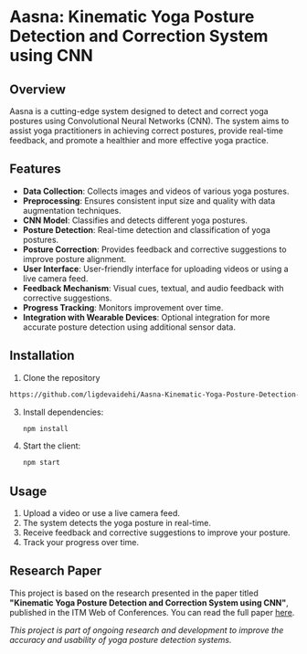 # Aasna: Kinematic Yoga Posture Detection and Correction System using CNN

## Overview

Aasna is a cutting-edge system designed to detect and correct yoga postures using Convolutional Neural Networks (CNN). The system aims to assist yoga practitioners in achieving correct postures, provide real-time feedback, and promote a healthier and more effective yoga practice.

## Features

- **Data Collection**: Collects images and videos of various yoga postures.
- **Preprocessing**: Ensures consistent input size and quality with data augmentation techniques.
- **CNN Model**: Classifies and detects different yoga postures.
- **Posture Detection**: Real-time detection and classification of yoga postures.
- **Posture Correction**: Provides feedback and corrective suggestions to improve posture alignment.
- **User Interface**: User-friendly interface for uploading videos or using a live camera feed.
- **Feedback Mechanism**: Visual cues, textual, and audio feedback with corrective suggestions.
- **Progress Tracking**: Monitors improvement over time.
- **Integration with Wearable Devices**: Optional integration for more accurate posture detection using additional sensor data.

## Installation

1. Clone the repository
```bash
https://github.com/ligdevaidehi/Aasna-Kinematic-Yoga-Posture-Detection-And-Correction-System-.git
```
3. Install dependencies:
    ```bash
    npm install
    ```

4. Start the client:
    ```bash
    npm start
    ```

## Usage

1. Upload a video or use a live camera feed.
2. The system detects the yoga posture in real-time.
3. Receive feedback and corrective suggestions to improve your posture.
4. Track your progress over time.

## Research Paper

This project is based on the research presented in the paper titled **"Kinematic Yoga Posture Detection and Correction System using CNN"**, published in the ITM Web of Conferences. You can read the full paper [here](https://www.itm-conferences.org/articles/itmconf/abs/2023/06/itmconf_icdsac2023_05007/itmconf_icdsac2023_05007.html).


*This project is part of ongoing research and development to improve the accuracy and usability of yoga posture detection systems.*
